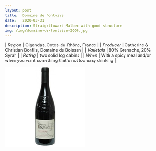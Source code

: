 ```yaml
---
layout: post
title:  Domaine de Fontvive
date:   2020-03-31
description: Straightfoward Malbec with good structure
img: /img/domaine-de-fontvive-2008.jpg
---
```


| *Region*     | Gigondas, Cotes-du-Rhône, France  |
| *Producer* |  Catherine & Christian Bonfils, Domaine de Boissan |
| *Varietals*  | 80% Grenache, 20% Syrah    |
| *Rating*      |  two solid log cabins             |
| *When*       |   With a spicy meal and/or when you want something that's not *too* easy drinking           |

<div class="img_row">
  <img class="col two" src="/img/domaine-de-fontvive-2008.jpg"/>
</div>